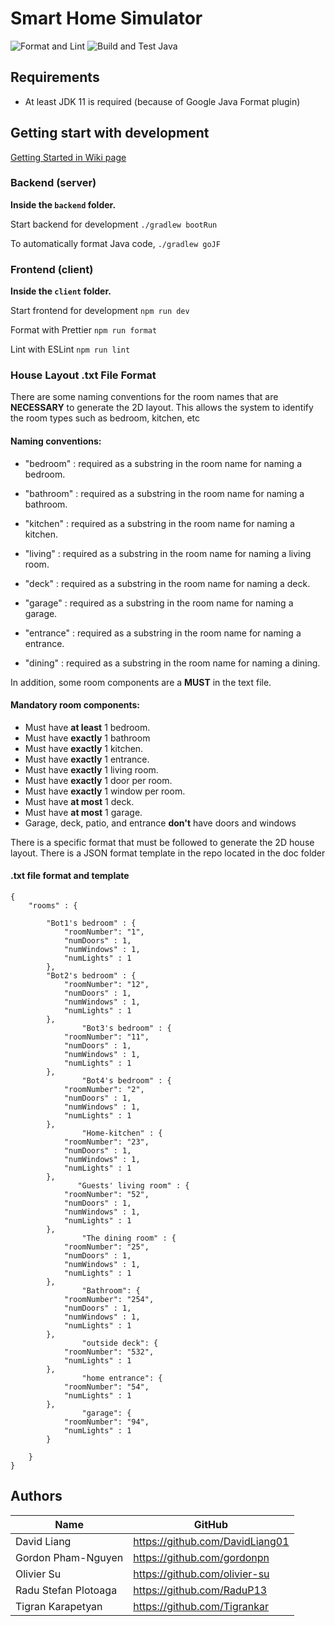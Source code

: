 # Smart Home Simulator

![Format and Lint](https://github.com/gordonpn/soen343/workflows/Format%20and%20Lint/badge.svg?branch=develop)
![Build and Test Java](https://github.com/gordonpn/soen343/workflows/Build%20and%20Test%20Java/badge.svg)

## Requirements

- At least JDK 11 is required (because of Google Java Format plugin)

## Getting start with development

[Getting Started in Wiki page](https://github.com/gordonpn/soen343/wiki/Getting-Started)

### Backend (server)

**Inside the `backend` folder.**

Start backend for development `./gradlew bootRun`

To automatically format Java code, `./gradlew goJF`

### Frontend (client)

**Inside the `client` folder.**

Start frontend for development `npm run dev`

Format with Prettier `npm run format`

Lint with ESLint `npm run lint`

### House Layout .txt File Format

There are some naming conventions for the room names that are **NECESSARY** to generate the 2D layout. 
This allows the system to identify the room types such as bedroom, kitchen, etc

#### Naming conventions:

- "bedroom" : required as a substring in the room name for naming a bedroom.

- "bathroom" : required as a substring in the room name for naming a bathroom.

- "kitchen" : required as a substring in the room name for naming a kitchen.

- "living" : required as a substring in the room name for naming a living room.

- "deck" : required as a substring in the room name for naming a deck.

- "garage" : required as a substring in the room name for naming a garage.

- "entrance" : required as a substring in the room name for naming a entrance.

- "dining" : required as a substring in the room name for naming a dining.


In addition, some room components are a **MUST** in the text file.

#### Mandatory room components:
- Must have **at least** 1 bedroom.
- Must have **exactly** 1 bathroom
- Must have **exactly** 1 kitchen.
- Must have **exactly** 1 entrance.
- Must have **exactly** 1 living room.
- Must have **exactly** 1 door per room.
- Must have **exactly** 1 window per room.
- Must have **at most** 1 deck.
- Must have **at most** 1 garage.
- Garage, deck, patio, and entrance **don't** have doors and windows

There is a specific format that must be followed to generate the 2D house layout. 
There is a JSON format template in the repo located in the doc folder

#### .txt file format and template

```
{
	"rooms" : {
		
		"Bot1's bedroom" : {
			"roomNumber": "1",
			"numDoors" : 1,
			"numWindows" : 1,
			"numLights" : 1
		},
		"Bot2's bedroom" : {
			"roomNumber": "12",
			"numDoors" : 1,
			"numWindows" : 1,
			"numLights" : 1
		},
                "Bot3's bedroom" : {
			"roomNumber": "11",
			"numDoors" : 1,
			"numWindows" : 1,
			"numLights" : 1
		},
                "Bot4's bedroom" : {
			"roomNumber": "2",
			"numDoors" : 1,
			"numWindows" : 1,
			"numLights" : 1
		},
                "Home-kitchen" : {
			"roomNumber": "23",
			"numDoors" : 1,
			"numWindows" : 1,
			"numLights" : 1
		},
               "Guests' living room" : {
			"roomNumber": "52",
			"numDoors" : 1,
			"numWindows" : 1,
			"numLights" : 1
		},
                "The dining room" : {
			"roomNumber": "25",
			"numDoors" : 1,
			"numWindows" : 1,
			"numLights" : 1
		},
                "Bathroom": {
			"roomNumber": "254",
			"numDoors" : 1,
			"numWindows" : 1,
			"numLights" : 1
		},
                "outside deck": {
			"roomNumber": "532",
			"numLights" : 1
		},
                "home entrance": {
			"roomNumber": "54",
			"numLights" : 1
		},
                "garage": {
			"roomNumber": "94",
			"numLights" : 1
		}
		
	}
}
```

## Authors

| Name                 | GitHub                          |
| -------------------- | ------------------------------- |
| David Liang          | https://github.com/DavidLiang01 |
| Gordon Pham-Nguyen   | https://github.com/gordonpn     |
| Olivier Su           | https://github.com/olivier-su   |
| Radu Stefan Plotoaga | https://github.com/RaduP13      |
| Tigran Karapetyan    | https://github.com/Tigrankar    |
